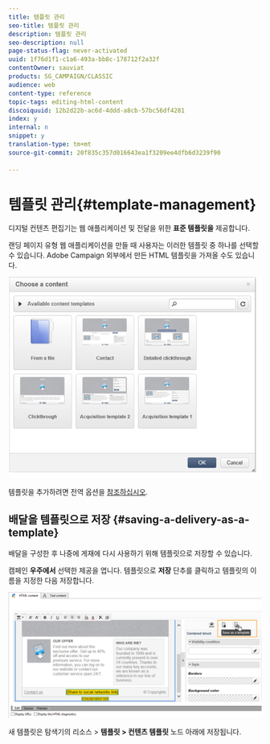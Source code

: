 ```yaml
---
title: 템플릿 관리
seo-title: 템플릿 관리
description: 템플릿 관리
seo-description: null
page-status-flag: never-activated
uuid: 1f76d1f1-c1a6-493a-bb8c-178712f2a32f
contentOwner: sauviat
products: SG_CAMPAIGN/CLASSIC
audience: web
content-type: reference
topic-tags: editing-html-content
discoiquuid: 12b2d22b-ac6d-4ddd-a8cb-57bc56df4281
index: y
internal: n
snippet: y
translation-type: tm+mt
source-git-commit: 20f835c357d016643ea1f3209ee4dfb6d3239f90

---
```



# 템플릿 관리{#template-management}

디지털 컨텐츠 편집기는 웹 애플리케이션 및 전달을 위한 **표준 템플릿을** 제공합니다.

랜딩 페이지 유형 웹 애플리케이션을 만들 때 사용자는 이러한 템플릿 중 하나를 선택할 수 있습니다. Adobe Campaign 외부에서 만든 HTML 템플릿을 가져올 수도 있습니다.

![](assets/dce_popup_templatechoice.png)

템플릿을 추가하려면 전역 옵션을 [참조하십시오](../../web/using/content-editor-interface.md#global-options).

## 배달을 템플릿으로 저장 {#saving-a-delivery-as-a-template}

배달을 구성한 후 나중에 게재에 다시 사용하기 위해 템플릿으로 저장할 수 있습니다.

캠페인 **우주에서** 선택한 제공을 엽니다. 템플릿으로 **저장** 단추를 클릭하고 템플릿의 이름을 지정한 다음 저장합니다.

![](assets/dce_save_model.png)

새 템플릿은 탐색기의 리소스 > **템플릿 > 컨텐츠 템플릿** 노드 아래에 저장됩니다.
